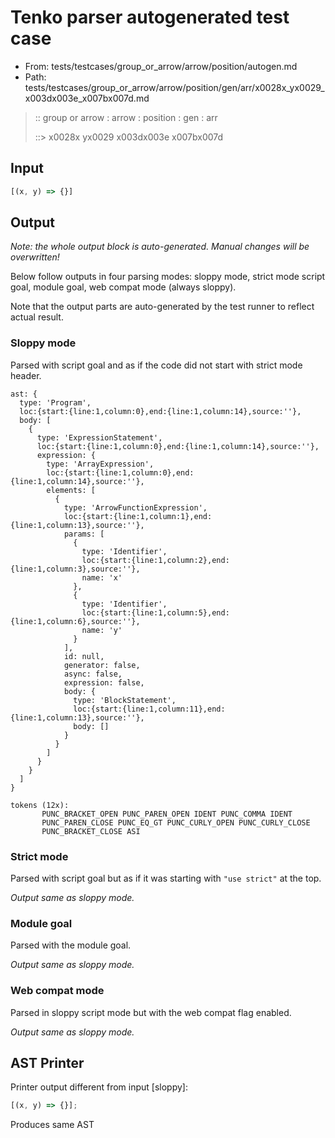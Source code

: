 # Tenko parser autogenerated test case

- From: tests/testcases/group_or_arrow/arrow/position/autogen.md
- Path: tests/testcases/group_or_arrow/arrow/position/gen/arr/x0028x_yx0029_x003dx003e_x007bx007d.md

> :: group or arrow : arrow : position : gen : arr
>
> ::> x0028x yx0029 x003dx003e x007bx007d

## Input


`````js
[(x, y) => {}]
`````

## Output

_Note: the whole output block is auto-generated. Manual changes will be overwritten!_

Below follow outputs in four parsing modes: sloppy mode, strict mode script goal, module goal, web compat mode (always sloppy).

Note that the output parts are auto-generated by the test runner to reflect actual result.

### Sloppy mode

Parsed with script goal and as if the code did not start with strict mode header.

`````
ast: {
  type: 'Program',
  loc:{start:{line:1,column:0},end:{line:1,column:14},source:''},
  body: [
    {
      type: 'ExpressionStatement',
      loc:{start:{line:1,column:0},end:{line:1,column:14},source:''},
      expression: {
        type: 'ArrayExpression',
        loc:{start:{line:1,column:0},end:{line:1,column:14},source:''},
        elements: [
          {
            type: 'ArrowFunctionExpression',
            loc:{start:{line:1,column:1},end:{line:1,column:13},source:''},
            params: [
              {
                type: 'Identifier',
                loc:{start:{line:1,column:2},end:{line:1,column:3},source:''},
                name: 'x'
              },
              {
                type: 'Identifier',
                loc:{start:{line:1,column:5},end:{line:1,column:6},source:''},
                name: 'y'
              }
            ],
            id: null,
            generator: false,
            async: false,
            expression: false,
            body: {
              type: 'BlockStatement',
              loc:{start:{line:1,column:11},end:{line:1,column:13},source:''},
              body: []
            }
          }
        ]
      }
    }
  ]
}

tokens (12x):
       PUNC_BRACKET_OPEN PUNC_PAREN_OPEN IDENT PUNC_COMMA IDENT
       PUNC_PAREN_CLOSE PUNC_EQ_GT PUNC_CURLY_OPEN PUNC_CURLY_CLOSE
       PUNC_BRACKET_CLOSE ASI
`````

### Strict mode

Parsed with script goal but as if it was starting with `"use strict"` at the top.

_Output same as sloppy mode._

### Module goal

Parsed with the module goal.

_Output same as sloppy mode._

### Web compat mode

Parsed in sloppy script mode but with the web compat flag enabled.

_Output same as sloppy mode._

## AST Printer

Printer output different from input [sloppy]:

````js
[(x, y) => {}];
````

Produces same AST
